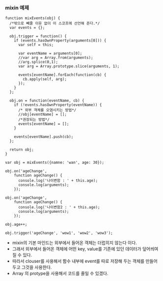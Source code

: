 ### mixin 예제

    function mixEvents(obj) {
	  /*밖으로 빼줄 이유 없이 이 스코프에 선언해 준다.*/
	  var events = {};

	  obj.trigger = function() {
	    if (events.hasOwnProperty(arguments[0])) {
	      var self = this;

	      var eventName = arguments[0];
	      //var arg = Array.from(arguments);
	      //arg.splice(0,1);
	      var arg = Array.prototype.slice(arguments, 1);

	      events[eventName].forEach(function(cb) {
	        cb.apply(self, arg);
	      });
	    }
	  };

	  obj.on = function(eventName, cb) {
	    if (!events.hasOwnProperty(eventName)) {
	      /* 외부 객체를 오염시키는 방법*/
	      //obj[eventName] = [];
	      /*권장되는 방법*/
	      events[eventName] = [];
	    }

	    events[eventName].push(cb);
	  };

	  return obj;
	}

	var obj = mixEvents({namne: 'wan', age: 30});

	obj.on('ageChange',
	    function ageChange() {
	      console.log('나이변함 : ' + this.age);
	      console.log(arguments);
	    });

	obj.on('ageChange',
	    function ageChange() {
	      console.log('나이변함2 : ' + this.age);
	      console.log(arguments);
	    });

	obj.age++;

	obj.trigger('ageChange', 'wow1', 'wow2', 'wow3');


- mixin의 기본 마인드는 외부에서 들어온 객체는 더럽히지 않는다 이다.
- 그래서 외부에서 들어온 객체에 어떤 key, value를 기존에 있던 데이터가 덮어씌여질 수 있다.
- 따라서 clouser를 사용해서 함수 내부에 event를 따로 저장해 두는 객체를 만들어 두고 그것을 사용한다.
- Array 의 protype을 사용해서 코드를 줄일 수 있겠다.